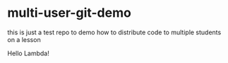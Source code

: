 # multi-user-git-demo
this is just a test repo to demo how to distribute code to multiple students on a lesson

Hello Lambda!